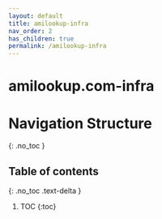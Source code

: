 ```yaml
---
layout: default
title: amilookup-infra
nav_order: 2
has_children: true
permalink: /amilookup-infra
---
```

# amilookup.com-infra

# Navigation Structure
{: .no_toc }

## Table of contents
{: .no_toc .text-delta }

1. TOC
{:toc}